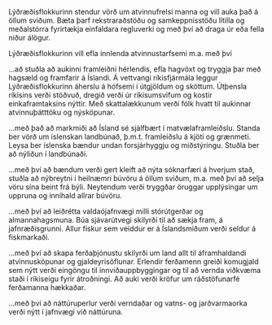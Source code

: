 Lýðræðisflokkurinn stendur vörð um atvinnufrelsi manna og vill auka það á öllum sviðum. Bæta þarf rekstraraðstöðu og samkeppnisstöðu lítilla og meðalstórra fyrirtækja einfaldara regluverki og með því að draga úr eða fella niður álögur.

Lýðræðisflokkurinn vill efla innlenda atvinnustarfsemi m.a. með því

…að stuðla að aukinni framleiðni hérlendis, efla hagvöxt og tryggja þar með hagsæld og framfarir á Íslandi. Á vettvangi ríkisfjármála leggur Lýðræðisflokkurinn áherslu á hófsemi í útgjöldum og sköttum. Útþensla ríkisins verði stöðvuð, dregið verði úr ríkisumsvifum og kostir einkaframtaksins nýttir. Með skattalækkunum verði fólk hvatt til aukinnar atvinnuþátttöku og nýsköpunar.

…með það að markmiði að Ísland sé sjálfbært í matvælaframleiðslu. Standa ber vörð um íslenskan landbúnað, þ.m.t. framleiðslu á kjöti og grænmeti. Leysa ber íslenska bændur undan forsjárhyggju og miðstýringu. Stuðla ber að nýliðun í landbúnaði.

…með því að bændum verði gert kleift að nýta sóknarfæri á hverjum stað, stuðla að nýbreytni í heilnæmri búvöru á öllum sviðum, m.a. með því að selja vöru sína beint frá býli. Neytendum verði tryggðar öruggar upplýsingar um uppruna og innihald allrar búvöru.

…með því að leiðrétta valdaójafnvægi milli stórútgerðar og almannahagsmuna. Búa sjávarútvegi skilyrði til að sækja fram, á jafnræðisgrunni. Allur fiskur sem veiddur er á Íslandsmiðum verði seldur á fiskmarkaði.

…með því að skapa ferðaþjónustu skilyrði um land allt til áframhaldandi atvinnusköpunar og gjaldeyrisöflunar. Erlendir ferðamenn greiði komugjald sem nýtt verði eingöngu til innviðauppbyggingar og til að vernda viðkvæma staði í ríkiseigu fyrir átroðningi. Að auki verði kröfur um ráðstöfunarfé ferðamanna hækkaðar.

…með því að náttúruperlur verði verndaðar og vatns- og jarðvarmaorka verði nýtt í jafnvægi við náttúruna.
